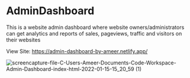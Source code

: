 # AdminDashboard
This is a website admin dashboard where website owners/administrators can get analytics and reports of sales, pageviews, traffic and visitors on their websites

View Site: https://admin-dashboard-by-ameer.netlify.app/

![screencapture-file-C-Users-Ameer-Documents-Code-Workspace-Admin-Dashboard-index-html-2022-01-15-15_20_59 (1)](https://user-images.githubusercontent.com/76779409/149625622-c3c5c73e-f633-40c9-9448-72f23308c387.png)
    
  
      
  
